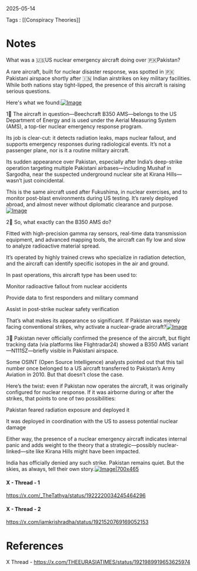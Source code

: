 2025-05-14

Tags : [[Conspiracy Theories]]

# Notes


What was a 🇺🇸US nuclear emergency aircraft doing over 🇵🇰Pakistan?

A rare aircraft, built for nuclear disaster response, was spotted in 🇵🇰Pakistani airspace shortly after 🇮🇳 Indian airstrikes on key military facilities. While both nations stay tight-lipped, the presence of this aircraft is raising serious questions.

Here's what we found:[![Image](https://pbs.twimg.com/media/GqxFVNsW0AAtQyj.jpg)](https://pbs.twimg.com/media/GqxFVNsW0AAtQyj.jpg)

1⃣
The aircraft in question—Beechcraft B350 AMS—belongs to the US Department of Energy and is used under the Aerial Measuring System (AMS), a top-tier nuclear emergency response program.

Its job is clear-cut: it detects radiation leaks, maps nuclear fallout, and supports emergency responses during radiological events. It’s not a passenger plane, nor is it a routine military aircraft.

Its sudden appearance over Pakistan, especially after India’s deep-strike operation targeting multiple Pakistani airbases—including Mushaf in Sargodha, near the suspected underground nuclear site at Kirana Hills—wasn’t just coincidental.

This is the same aircraft used after Fukushima, in nuclear exercises, and to monitor post-blast environments during US testing. It’s rarely deployed abroad, and almost never without diplomatic clearance and purpose.[![Image](https://pbs.twimg.com/media/GqxGMYJXsAAj3AH.jpg)](https://pbs.twimg.com/media/GqxGMYJXsAAj3AH.jpg)

2⃣
So, what exactly can the B350 AMS do?

Fitted with high-precision gamma ray sensors, real-time data transmission equipment, and advanced mapping tools, the aircraft can fly low and slow to analyze radioactive material spread.

It’s operated by highly trained crews who specialize in radiation detection, and the aircraft can identify specific isotopes in the air and ground.

In past operations, this aircraft type has been used to:

Monitor radioactive fallout from nuclear accidents

Provide data to first responders and military command

Assist in post-strike nuclear safety verification

That’s what makes its appearance so significant. If Pakistan was merely facing conventional strikes, why activate a nuclear-grade aircraft?[![Image](https://pbs.twimg.com/media/GqxF7KHWsAAK4bb.jpg)](https://pbs.twimg.com/media/GqxF7KHWsAAK4bb.jpg)

3⃣
Pakistan never officially confirmed the presence of the aircraft, but flight tracking data (via platforms like Flightradar24) showed a B350 AMS variant—N111SZ—briefly visible in Pakistani airspace.

Some OSINT (Open Source Intelligence) analysts pointed out that this tail number once belonged to a US aircraft transferred to Pakistan’s Army Aviation in 2010. But that doesn’t close the case.

Here’s the twist: even if Pakistan now operates the aircraft, it was originally configured for nuclear response. If it was airborne during or after the strikes, that points to one of two possibilities:

Pakistan feared radiation exposure and deployed it

It was deployed in coordination with the US to assess potential nuclear damage

Either way, the presence of a nuclear emergency aircraft indicates internal panic and adds weight to the theory that a strategic—possibly nuclear-linked—site like Kirana Hills might have been impacted.

India has officially denied any such strike. Pakistan remains quiet. But the skies, as always, tell their own story.[![Image|700x465](https://pbs.twimg.com/media/GqxF5R4WEAA4XNw.jpg)](https://pbs.twimg.com/media/GqxF5R4WEAA4XNw.jpg)
#### X - Thread - 1

https://x.com/_TheTathya/status/1922220034245464296

#### X - Thread - 2

https://x.com/iamkrishradha/status/1921520769169052153

# References

X Thread - https://x.com/THEEURASIATIMES/status/1921989919653625974